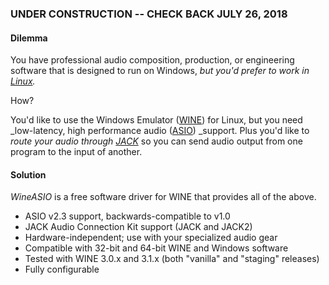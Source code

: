 ### UNDER CONSTRUCTION -- CHECK BACK JULY 26, 2018

#### Dilemma
You have professional audio composition, production, or engineering software that is designed to run on Windows, _but you'd prefer to work in [Linux](https://en.wikipedia.org/wiki/Linux)._

How?

You'd like to use the Windows Emulator ([WINE](https://www.winehq.org)) for Linux, but you need _low-latency, high performance audio ([ASIO](https://en.wikipedia.org/wiki/Audio_Stream_Input/Output)) _support.  Plus you'd like to _route your audio through [JACK](http://jackaudio.org)_ so you can send audio output from one program to the input of another.

#### Solution
_WineASIO_ is a free software driver for WINE that provides all of the above.

* ASIO v2.3 support, backwards-compatible to v1.0
* JACK Audio Connection Kit support (JACK and JACK2)
* Hardware-independent; use with your specialized audio gear
* Compatible with 32-bit and 64-bit WINE and Windows software
* Tested with WINE 3.0.x and 3.1.x (both "vanilla" and "staging" releases)
* Fully configurable

